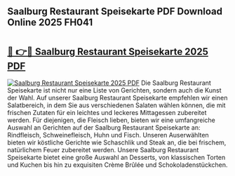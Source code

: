 ## Saalburg Restaurant Speisekarte PDF Download Online 2025 FH041

# <h2><a href="http://gc91mp.nevu.top/?p=Saalburg+Restaurant+Speisekarte">🔗 👉🔴 Saalburg Restaurant Speisekarte 2025 PDF</a></h2>

[![Saalburg Restaurant Speisekarte 2025 PDF](https://i.imgur.com/dBaPXMq.png)](http://gc91mp.nevu.top/?p=Saalburg+Restaurant+Speisekarte)
Die Saalburg Restaurant Speisekarte ist nicht nur eine Liste von Gerichten, sondern auch die Kunst der Wahl. Auf unserer Saalburg Restaurant Speisekarte empfehlen wir einen Salatbereich, in dem Sie aus verschiedenen Salaten wählen können, die mit frischen Zutaten für ein leichtes und leckeres Mittagessen zubereitet werden. Für diejenigen, die Fleisch lieben, bieten wir eine umfangreiche Auswahl an Gerichten auf der Saalburg Restaurant Speisekarte an: Rindfleisch, Schweinefleisch, Huhn und Fisch. Unseren Auserwählten bieten wir köstliche Gerichte wie Schaschlik und Steak an, die bei frischem, natürlichem Feuer zubereitet werden. Unsere Saalburg Restaurant Speisekarte bietet eine große Auswahl an Desserts, von klassischen Torten und Kuchen bis hin zu exquisiten Crème Brûlée und Schokoladenstückchen.
